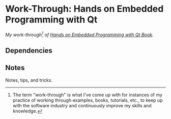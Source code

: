 # Work-Through: Hands on Embedded Programming with Qt

*My work-through[^1] of
[Hands on Embedded Programming with Qt Book](https://packtpub.com/en-us/product/hands-on-embedded-programming-with-qt-9781789952063).*

[^1]: The term "work-through" is what I've come up with for instances of my
  practice of working through examples, books, tutorials, etc., to keep up with the
  software industry and continuously improve my skills and knowledge.

## Dependencies

## Notes

Notes, tips, and tricks.
